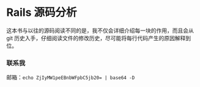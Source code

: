 # Rails 源码分析

这本书与以往的源码阅读不同的是，我不仅会详细介绍每一块的作用，而且会从 git 历史入手，仔细阅读文件的修改历史，尽可能将每行代码产生的原因解释到位。

### 联系我
邮箱：`echo ZjIyMW1peEBnbWFpbC5jb20= | base64 -D`
